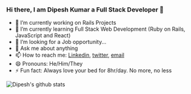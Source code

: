 ### Hi there, I am Dipesh Kumar a Full Stack Developer 👋


<!--
**Dipeshtwis/Dipeshtwis** is a ✨ _special_ ✨ repository because its `README.md` (this file) appears on your GitHub profile.
-->

- 🔭 I’m currently working on Rails Projects
- 🌱 I’m currently learning Full Stack Web Development (Ruby on Rails, JavaScript and React)
- 🤔 I’m looking for a Job opportunity...
- 💬 Ask me about anything
- 📫 How to reach me:  [Linkedin](https://www.linkedin.com/in/dipeshtwis), [twitter](https://twitter.com/97deepeshkumar), [email](deepesh.97kumar@gmail.com)
- 😄 Pronouns: He/Him/They
- ⚡ Fun fact: Always love your bed for 8hr/day. No more, no less



![Dipesh's github stats](https://github-readme-stats.vercel.app/api?username=Dipeshtwis&hide=["issues"]&show_icons=true)
